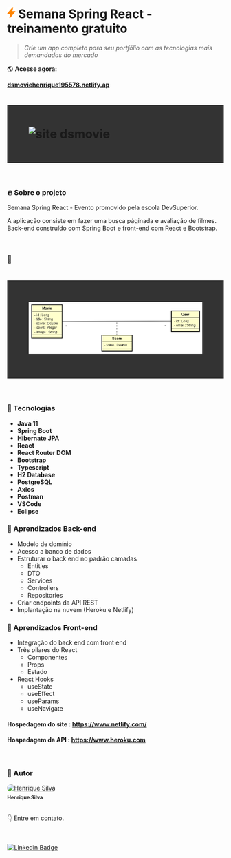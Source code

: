 # ![DevSuperior logo](https://raw.githubusercontent.com/devsuperior/bds-assets/main/ds/devsuperior-logo-small.png) Semana Spring React - treinamento gratuito
>  *Crie um app completo para seu portfólio com as tecnologias mais demandadas do mercado*

🌎 **Acesse agora:**

<a href="https://dsmoviehenriqueborges.netlify.app" target="_blank" title="acessar o site"><strong>dsmoviehenrique195578.netlify.ap</strong></a>

<h1 style="padding: 50px; background: #333333;">
    <img alt="site dsmovie" title="#site dsmovie" src="https://raw.githubusercontent.com/biacoelho/dsmovie-java-react-devsuperior/main/mobile-demo.png" width=360px/>
</h1>

<br />

### [](https://github.com/biacoelho/dsmovie-java-react-devsuperior#--sobre-o-projeto) 🔥 Sobre o projeto

Semana Spring React - Evento promovido pela escola DevSuperior.

A aplicação consiste em fazer uma busca páginada e avaliação de filmes. Back-end construído com Spring Boot e front-end com React e Bootstrap.

<br />

### :space_invader: 

<h1 style="padding: 50px; background: #333333;">
    <img alt="modelo conceitual dsvendas" title="#modelo conceitual dsvendas" src="https://raw.githubusercontent.com/devsuperior/bds-assets/main/sds/dsmovie-dominio.png" width=480px/>
</h1>

<br />

### [](https://github.com/henrique195578/dsmovie2) 🤖 Tecnologias

- **Java 11**
- **Spring Boot**
- **Hibernate JPA**
- **React**
- **React Router DOM**
- **Bootstrap**
- **Typescript**
- **H2 Database**
- **PostgreSQL**
- **Axios**
- **Postman**
- **VSCode**
- **Eclipse**

### [](https://github.com/henrique195578/dsmovie2) 🎉 Aprendizados Back-end

- Modelo de domínio
- Acesso a banco de dados
- Estruturar o back end no padrão camadas
  - Entities
  - DTO
  - Services
  - Controllers
  - Repositories
- Criar endpoints da API REST
- Implantação na nuvem (Heroku e Netlify)

### [](https://github.com/henrique195578/dsmovie2) 🎉 Aprendizados Front-end

- Integração do back end com front end
- Três pilares do React
  - Componentes
  - Props
  - Estado
- React Hooks
  - useState
  - useEffect
  - useParams
  - useNavigate

#### **Hospedagem do site** : <a href="https://dsmoviehenriqueborges.netlify.app" target="_blank" title="acessar o site"><strong>https://www.netlify.com/</strong></a>

#### **Hospedagem da API** : <a href="https://dashboard.heroku.com/apps/henriqueborges-dsmovie" target="_blank" title="acessar o site"><strong>https://www.heroku.com</strong></a>

<br />

### [](https://github.com/henrique195578) 💎 Autor
<a href="">
 <img style="border-radius: 8px" src="https://avatars.githubusercontent.com/u/81197852?v=4" width="100px;" alt="Henrique Silva"/>
<br />
<sub><strong>Henrique Silva</strong></sub></a>


<br />
<br />

:point_down: Entre em contato.

<br />

[![Linkedin Badge](https://img.shields.io/badge/-LinkedIn-blue?style=for-the-badge&logo=Linkedin&logoColor=white&link=https://github.com/henrique195578)](https://www.linkedin.com/in/henrique-borges-da-silva-2a9a791a1/)
